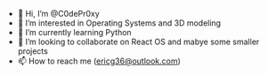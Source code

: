 - 👋 Hi, I’m @C0dePr0xy
- 👀 I’m interested in Operating Systems and 3D modeling
- 🌱 I’m currently learning Python
- 💞️ I’m looking to collaborate on React OS and mabye some smaller projects
- 📫 How to reach me (ericg36@outlook.com)

<!---
C0dePr0xy/C0dePr0xy is a ✨ special ✨ repository because its `README.md` (this file) appears on your GitHub profile.
You can click the Preview link to take a look at your changes.
--->

